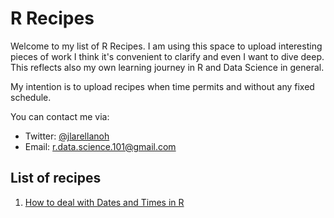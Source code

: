 # R Recipes

Welcome to my list of R Recipes. I am using this space to upload interesting pieces of work I think it's convenient to clarify and even I want to dive deep. This reflects also my own learning journey in R and Data Science in general.

My intention is to upload recipes when time permits and without any fixed schedule.

You can contact me via:

* Twitter: [\@jlarellanoh](https://twitter.com/jlarellanoh)
* Email: r.data.science.101@gmail.com

## List of recipes

1. [How to deal with Dates and Times in R](dates_times/How-to-deal-with-Dates-and-Times-in-R.md)

